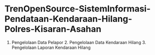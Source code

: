# TrenOpenSource-SistemInformasi-Pendataan-Kendaraan-Hilang-Polres-Kisaran-Asahan
1. Pengelolaan Data Pelapor 2. Pengelolaan Data Kendaraan Hilang 3. Pengelolaan Laporan Kendaraan Hilang

